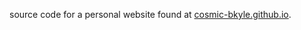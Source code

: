 source code for a personal website found at [cosmic-bkyle.github.io](https://cosmic-bkyle.github.io).
